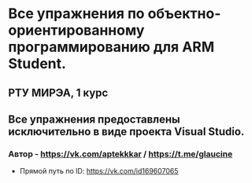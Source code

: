 # Все упражнения по объектно-ориентированному программированию для ARM Student.
## РТУ МИРЭА, 1 курс
Все упражнения предоставлены исключительно в виде проекта Visual Studio.
---
### Автор - https://vk.com/aptekkkar / https://t.me/glaucine 
   + Прямой путь по ID: https://vk.com/id169607065

